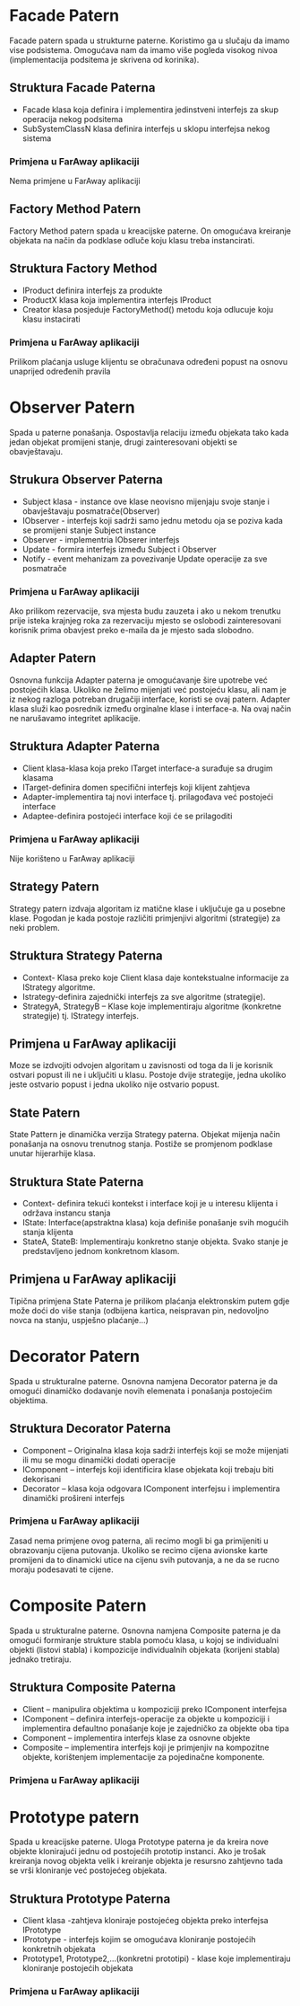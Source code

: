 # Facade Patern #

Facade patern spada u strukturne paterne. Koristimo ga u slučaju da imamo vise podsistema. 
Omogućava nam da imamo više pogleda visokog nivoa (implementacija podsitema je skrivena od korinika).

## Struktura Facade Paterna ##
* Facade klasa koja definira i implementira jedinstveni interfejs za skup operacija nekog podsitema
* SubSystemClassN klasa definira interfejs u sklopu interfejsa nekog sistema

### Primjena u FarAway aplikaciji ###
Nema primjene u FarAway aplikaciji

## Factory Method Patern ##

Factory Method patern spada u kreacijske paterne. On omogućava kreiranje objekata na način da podklase 
odluče koju klasu treba instancirati.

## Struktura Factory Method ##

* IProduct definira interfejs za produkte
* ProductX klasa koja implementira interfejs IProduct
* Creator klasa posjeduje FactoryMethod() metodu koja odlucuje koju klasu instacirati

### Primjena u FarAway aplikaciji ###
Prilikom plaćanja usluge klijentu se obračunava određeni popust na osnovu unaprijed određenih pravila

# Observer Patern #

Spada u paterne ponašanja. Ospostavlja relaciju između objekata tako kada jedan objekat
promijeni stanje, drugi zainteresovani objekti se obavještavaju.

## Strukura Observer Paterna ##

* Subject klasa - instance ove klase neovisno mijenjaju svoje stanje i obavještavaju posmatrače(Observer)
* IObserver - interfejs koji sadrži samo jednu metodu oja se poziva kada se promijeni stanje Subject instance
* Observer - implementria IObserer interfejs
* Update - formira interfejs između Subject i Observer
* Notify - event mehanizam za povezivanje Update operacije za sve posmatrače

### Primjena u FarAway aplikaciji ### 
Ako prilikom rezervacije, sva mjesta budu zauzeta i ako u nekom trenutku prije isteka
krajnjeg roka za rezervaciju mjesto se oslobodi zainteresovani korisnik prima obavjest preko 
e-maila da je mjesto sada slobodno.

## Adapter Patern ##
Osnovna funkcija Adapter paterna je omogućavanje šire upotrebe već postojećih klasa. Ukoliko ne želimo mijenjati već postojeću klasu, ali nam je iz nekog razloga potreban drugačiji interface, koristi se ovaj patern. Adapter klasa služi kao posrednik između orginalne klase i interface-a. Na ovaj način ne narušavamo integritet aplikacije.

## Struktura Adapter Paterna ##
* Client klasa-klasa koja preko ITarget interface-a surađuje sa drugim klasama
* ITarget-definira domen specifični interfejs koji klijent zahtjeva
* Adapter-implementira taj novi interface tj. prilagođava već postojeći interface
* Adaptee-definira postojeći interface koji će se prilagoditi

### Primjena u FarAway aplikaciji ###
Nije korišteno u FarAway aplikaciji

## Strategy Patern ##
Strategy patern izdvaja algoritam iz matične klase i uključuje ga u posebne klase. Pogodan je kada postoje različiti primjenjivi algoritmi (strategije) za neki problem.

## Struktura Strategy Paterna ##
* Context- Klasa preko koje Client klasa daje kontekstualne informacije za IStrategy algoritme. 
* Istrategy-definira zajednički interfejs za sve algoritme (strategije). 
* StrategyA, StrategyB – Klase koje implementiraju algoritme (konkretne strategije) tj. IStrategy interfejs.

## Primjena u FarAway aplikaciji ##
Moze se izdvojiti odvojen algoritam u zavisnosti od toga da li je korisnik ostvari popust ili ne i uključiti u klasu. Postoje dvije strategije, jedna ukoliko jeste ostvario popust i jedna ukoliko nije ostvario popust.

## State Patern ##
State Pattern je dinamička verzija Strategy paterna. Objekat mijenja način ponašanja na osnovu trenutnog stanja. Postiže se promjenom podklase unutar hijerarhije klasa.

## Struktura State Paterna ##
* Context- definira tekući kontekst i interface koji je u interesu klijenta i održava instancu stanja
* IState: Interface(apstraktna klasa) koja definiše ponašanje svih mogućih stanja klijenta
* StateA, StateB: Implementiraju konkretno stanje objekta. Svako stanje je predstavljeno jednom konkretnom klasom.

## Primjena u FarAway aplikaciji ##

Tipična primjena State Paterna je prilikom plaćanja elektronskim putem gdje može doći do više stanja (odbijena kartica, neispravan pin, nedovoljno novca na stanju, uspješno plaćanje...)

# Decorator Patern #

Spada u strukturalne paterne. Osnovna namjena Decorator paterna je da omogući dinamičko dodavanje novih elemenata i ponašanja
postojećim objektima.

## Struktura Decorator Paterna ##

* Component – Originalna klasa koja sadrži interfejs koji se može mijenjati ili mu se mogu dinamički dodati operacije
* IComponent – interfejs koji identificira klase objekata koji trebaju biti dekorisani
* Decorator – klasa koja odgovara IComponent interfejsu i implementira dinamički prošireni interfejs

### Primjena u FarAway aplikaciji ###

Zasad nema primjene ovog paterna, ali recimo mogli bi ga primijeniti u obrazovanju cijena putovanja. Ukoliko se recimo cijena avionske karte promijeni da to dinamicki utice na cijenu svih putovanja, a ne da se rucno moraju podesavati te cijene.

# Composite Patern #

Spada u strukturalne paterne. Osnovna namjena Composite paterna je da omogući formiranje strukture stabla
pomoću klasa, u kojoj se individualni objekti (listovi stabla) i kompozicije individualnih objekata
(korijeni stabla) jednako tretiraju.

## Struktura Composite Paterna ##
* Client – manipulira objektima u kompoziciji preko IComponent interfejsa
* IComponent – definira interfejs-operacije za objekte u kompoziciji i implementira defaultno ponašanje koje je zajedničko za objekte oba tipa 
* Component – implementira interfejs klase za osnovne objekte 
* Composite – implementira interfejs koji je primjenjiv na kompozitne objekte, korištenjem implementacije za pojedinačne komponente.

### Primjena u FarAway aplikaciji ###


# Prototype patern #

Spada u kreacijske paterne. Uloga Prototype paterna je da kreira nove objekte klonirajući jednu od postojećih prototip
instanci. Ako je trošak kreiranja novog objekta velik i kreiranje objekta je
resursno zahtjevno tada se vrši kloniranje već postojećeg objekata.

## Struktura Prototype Paterna ##
* Client klasa -zahtjeva kloniraje postojećeg objekta preko interfejsa IPrototype
* IPrototype - interfejs kojim se omogućava kloniranje postojećih konkretnih objekata 
* Prototype1, Prototype2,…(konkretni prototipi) - klase koje implementiraju kloniranje postojećih objekata

### Primjena u FarAway aplikaciji ###

